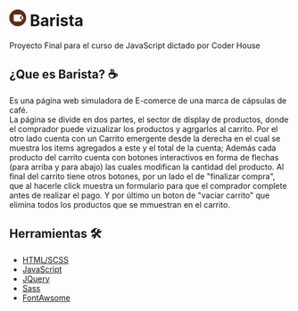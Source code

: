  # <img src="https://github.com/Laraconverso/Barista/blob/main/img/logomorarron.png" width="30"/> Barista 
Proyecto Final para el curso de JavaScript dictado por Coder House 

 ## ¿Que es Barista? ☕️
Es una página web simuladora de E-comerce de una marca de cápsulas de café.  
La página se divide en dos partes, el sector de display de productos, donde el comprador puede vizualizar los productos y agrgarlos al carrito.
Por el otro lado cuenta con un Carrito emergente desde la derecha en el cual se muestra los items agregados a este y el total de la cuenta; Además cada producto del carrito cuenta con botones interactivos en forma de flechas (para arriba y para abajo) las cuales modifican la cantidad del producto.
Al final del carrito tiene otros botones, por un lado el de "finalizar compra", que al hacerle click muestra un formulario para que el comprador complete antes de realizar el pago. Y por último un boton de "vaciar carrito" que elimina todos los productos que se mmuestran en el carrito.

## Herramientas 🛠

* [HTML/SCSS](https://sass-lang.com/)
* [JavaScript](https://www.javascript.com/) 
* [JQuery](https://jquery.com) 
* [Sass](https://sass-lang.com/)
* [FontAwsome](https://fontawesome.com/) 